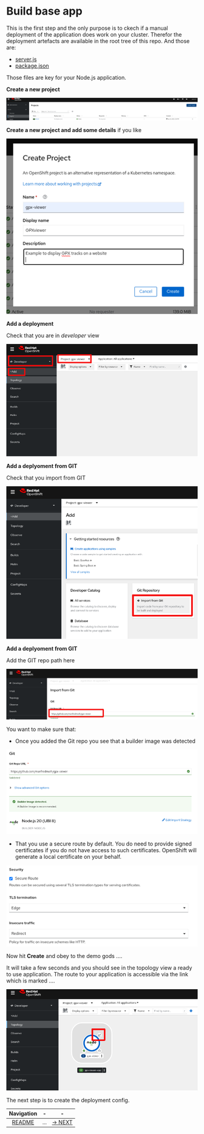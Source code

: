 # Build base app

This is the first step and the only purpose is to ckech if a manual deployment of the application does work on your cluster. Therefor the deployment artefacts are available in the root tree of this repo. And those are:
* [server.js](../server.js)
* [package.json](../package.json)

Those files are key for your Node.js application.

**Create a new project**

![GPX viewer create new project](../images/gpx-viewer-01.png)

**Create a new project and add some details** if you like

![GPX viewer create new project](../images/gpx-viewer-02.png)

**Add a deployment**

Check that you are in *developer* view

![GPX viewer create new project](../images/gpx-viewer-03.png)

**Add a deplyoment from GIT**

Check that you import from GIT

![GPX viewer create new project](../images/gpx-viewer-04.png)

**Add a deplyoment from GIT**

Add the GIT repo path here

![GPX viewer create new project](../images/gpx-viewer-05.png)

You want to make sure that:
* Once you added the Git repo you see that a builder image was detected

![GPX viewer image builder info](../images/gpx-viewer-06.png)

* That you use a secure route by default. You do need to provide signed certificates if you do not have access to such certificates. OpenShift will generate a local certificate on your behalf.

![GPX viewer TLS](../images/gpx-viewer-07.png)

Now hit **Create** and obey to the demo gods ....

It will take a few seconds and you should see in the topology view a ready to use application. The route to your application is accessible via the link which is marked ....

![GPX app deployment](../images/gpx-viewer-08.png)

The next step is to create the deployment config.

|Navigation|-|-|
|:-------:|:-------:|:-------:|
|[README](../README.md)|...|[-> NEXT](./2-base-create-artefacts.md)|
